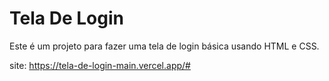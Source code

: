 # Tela De Login

Este é um projeto para fazer
uma tela de login básica
usando HTML e CSS.

site: https://tela-de-login-main.vercel.app/#
